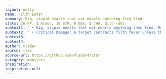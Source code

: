 ```yaml
---
layout: entry
name: Filth Eater
summary: Big, stupid beasts that eat nearly anything they find.
stats: 16 HP, 1 Armor, 16 STR, 6 DEX, 5 CHA, bite (d6)
subtext1: " • Big, stupid beasts that eat nearly anything they find. Much prefer dead food to alive. Can bark out a very limited vocabulary of common tongue but have little comprehension."
subtext2: " • Critical Damage: a target contracts filth fever unless they pass a STR save. If they fail, then for the next day they are violently ill and do not benefit from resting."
subtext3:
subtext4:
author: vladar
source: itdr
source-url: https://github.com/Vladar4/itdr
category: monsters
inspiration:
inspiration-url:
---
```

